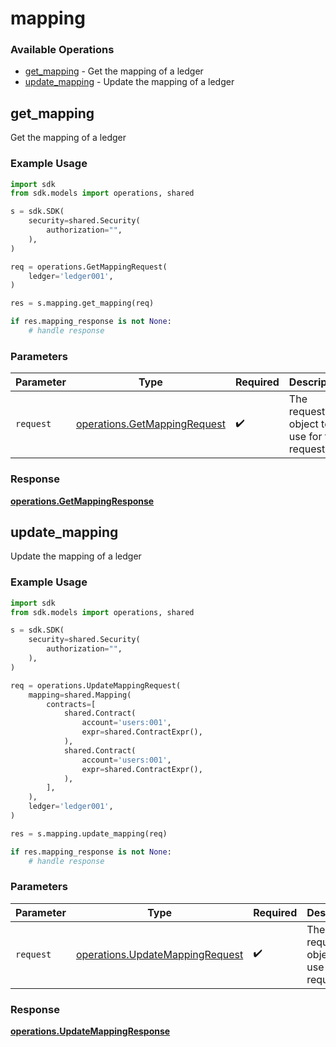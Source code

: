 # mapping

### Available Operations

* [get_mapping](#get_mapping) - Get the mapping of a ledger
* [update_mapping](#update_mapping) - Update the mapping of a ledger

## get_mapping

Get the mapping of a ledger

### Example Usage

```python
import sdk
from sdk.models import operations, shared

s = sdk.SDK(
    security=shared.Security(
        authorization="",
    ),
)

req = operations.GetMappingRequest(
    ledger='ledger001',
)

res = s.mapping.get_mapping(req)

if res.mapping_response is not None:
    # handle response
```

### Parameters

| Parameter                                                                    | Type                                                                         | Required                                                                     | Description                                                                  |
| ---------------------------------------------------------------------------- | ---------------------------------------------------------------------------- | ---------------------------------------------------------------------------- | ---------------------------------------------------------------------------- |
| `request`                                                                    | [operations.GetMappingRequest](../../models/operations/getmappingrequest.md) | :heavy_check_mark:                                                           | The request object to use for the request.                                   |


### Response

**[operations.GetMappingResponse](../../models/operations/getmappingresponse.md)**


## update_mapping

Update the mapping of a ledger

### Example Usage

```python
import sdk
from sdk.models import operations, shared

s = sdk.SDK(
    security=shared.Security(
        authorization="",
    ),
)

req = operations.UpdateMappingRequest(
    mapping=shared.Mapping(
        contracts=[
            shared.Contract(
                account='users:001',
                expr=shared.ContractExpr(),
            ),
            shared.Contract(
                account='users:001',
                expr=shared.ContractExpr(),
            ),
        ],
    ),
    ledger='ledger001',
)

res = s.mapping.update_mapping(req)

if res.mapping_response is not None:
    # handle response
```

### Parameters

| Parameter                                                                          | Type                                                                               | Required                                                                           | Description                                                                        |
| ---------------------------------------------------------------------------------- | ---------------------------------------------------------------------------------- | ---------------------------------------------------------------------------------- | ---------------------------------------------------------------------------------- |
| `request`                                                                          | [operations.UpdateMappingRequest](../../models/operations/updatemappingrequest.md) | :heavy_check_mark:                                                                 | The request object to use for the request.                                         |


### Response

**[operations.UpdateMappingResponse](../../models/operations/updatemappingresponse.md)**

